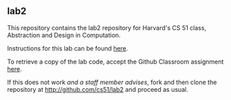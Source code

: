 ## lab2

This repository contains the lab2 repository for Harvard's
CS 51 class, Abstraction and Design in Computation.

Instructions for this lab can be found
[here](http://cs51.io/labs/lab2).

To retrieve a copy of the lab code, accept the Github Classroom
assignment [here](http://url.cs51.io/lab2).

If this does not work _and a staff member advises_, fork and then
clone the repository at
<http://github.com/cs51/lab2> and proceed as usual.

